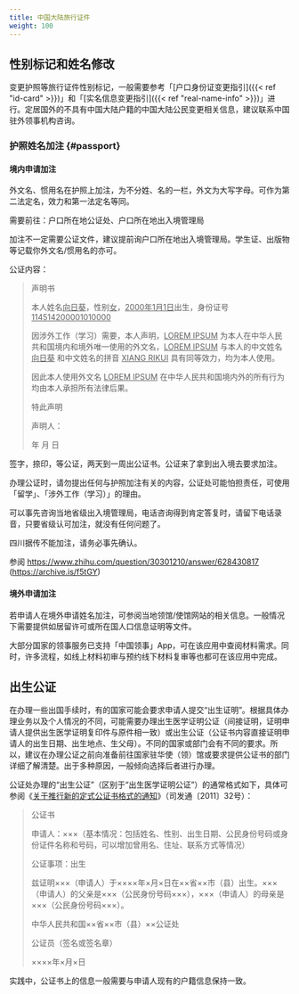 ```yaml
---
title: 中国大陆旅行证件
weight: 100
---
```


## 性别标记和姓名修改

变更护照等旅行证件性别标记，一般需要参考「[户口身份证变更指引]({{< ref "id-card" >}})」和「[实名信息变更指引]({{< ref "real-name-info" >}})」进行。定居国外的不具有中国大陆户籍的中国大陆公民变更相关信息，建议联系中国驻外领事机构咨询。

### 护照姓名加注 {#passport}

#### 境内申请加注

外文名、惯用名在护照上加注，为不分姓、名的一栏，外文为大写字母。可作为第二法定名，效力和第一法定名等同。

需要前往：户口所在地公证处、户口所在地出入境管理局

加注不一定需要公证文件，建议提前询户口所在地出入境管理局。学生证、出版物等记载你外文名/惯用名的亦可。

公证内容：

> 声明书
>
> 本人姓名<u>向日葵</u>，性别<u>女</u>，<u>2000年1月1日</u>出生，身份证号<u>114514200001010000</u>
>
> 因涉外工作（学习）需要，本人声明，<u>LOREM IPSUM</u> 为本人在中华人民共和国境内和境外唯一使用的外文名，<u>LOREM IPSUM</u> 与本人的中文姓名 <u>向日葵</u> 和中文姓名的拼音 <u>XIANG RIKUI</u> 具有同等效力，均为本人使用。
>
> 因此本人使用外文名 <u>LOREM IPSUM</u> 在中华人民共和国境内外的所有行为均由本人承担所有法律后果。
>
> 特此声明
>
> 声明人：
>
> 年  月  日

签字，捺印，等公证，两天到一周出公证书。公证来了拿到出入境去要求加注。

办理公证时，请勿提出任何与护照加注有关的内容，公证处可能怕担责任，可使用「留学」、「涉外工作（学习）」的理由。

可以事先咨询当地省级出入境管理局，电话咨询得到肯定答复时，请留下电话录音，只要省级认可加注，就没有任何问题了。

四川据传不能加注，请务必事先确认。

参阅 <https://www.zhihu.com/question/30301210/answer/628430817> (<https://archive.is/f5tGY>)

#### 境外申请加注

若申请人在境外申请姓名加注，可参阅当地领馆/使馆网站的相关信息。一般情况下需要提供如居留许可或所在国人口信息证明等文件。

大部分国家的领事服务已支持「中国领事」App，可在该应用中查阅材料需求。同时，许多流程，如线上材料初审与预约线下材料复审等也都可在该应用中完成。

## 出生公证

在办理一些出国手续时，有的国家可能会要求申请人提交“出生证明”。根据具体办理业务以及个人情况的不同，可能需要办理出生医学证明公证（间接证明，证明申请人提供出生医学证明复印件与原件相一致）或出生公证（公证书内容直接证明申请人的出生日期、出生地点、生父母）。不同的国家或部门会有不同的要求。所以，建议在办理公证之前向准备前往国家驻华使（领）馆或要求提供公证书的部门详细了解清楚。出于多种原因，一般倾向选择后者进行办理。

公证处办理的“出生公证”（区别于“出生医学证明公证”）的通常格式如下，具体可参阅《[关于推行新的定式公证书格式的通知](https://zh.wikisource.org/wiki/%E5%85%B3%E4%BA%8E%E6%8E%A8%E8%A1%8C%E6%96%B0%E7%9A%84%E5%AE%9A%E5%BC%8F%E5%85%AC%E8%AF%81%E4%B9%A6%E6%A0%BC%E5%BC%8F%E7%9A%84%E9%80%9A%E7%9F%A5)》（司发通〔2011〕32号）：

> 公证书
> 
> 申请人：×××（基本情况：包括姓名、性别、出生日期、公民身份号码或身份证件名称和号码，可以增加曾用名、住址、联系方式等情况）
> 
> 公证事项：出生
> 
> 兹证明×××（申请人）于××××年×月×日在××省××市（县）出生。×××（申请人）的父亲是×××（公民身份号码×××），×××（申请人）的母亲是×××（公民身份号码×××）。
>
> 中华人民共和国××省××市（县）××公证处
>
> 公证员（签名或签名章）
>
> ××××年×月×日

实践中，公证书上的信息一般需要与申请人现有的户籍信息保持一致。

